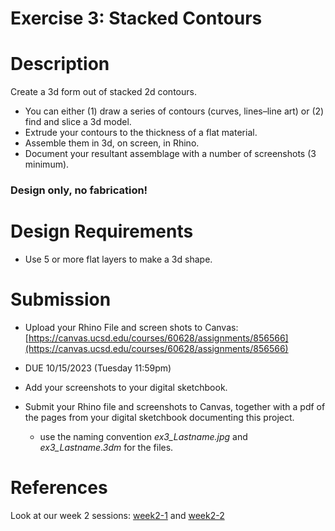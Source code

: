 # Exercise 3: Stacked Contours

# Description
Create a 3d form out of stacked 2d contours. 
- You can either (1) draw a series of contours (curves, lines–line art) or (2) find and slice a 3d model. 
- Extrude your contours to the thickness of a flat material. 
- Assemble them in 3d, on screen, in Rhino. 
- Document your resultant assemblage with a number of screenshots (3 minimum). 

### **Design only, no fabrication!**
  
# Design Requirements
- Use 5 or more flat layers to make a 3d shape. 

# Submission
- Upload your Rhino File and screen shots to Canvas: [https://canvas.ucsd.edu/courses/60628/assignments/856566](https://canvas.ucsd.edu/courses/60628/assignments/856566)
- DUE 10/15/2023 (Tuesday 11:59pm)

- Add your screenshots to your digital sketchbook. 
- Submit your Rhino file and screenshots to Canvas, together with a pdf of the pages from your digital sketchbook documenting this project.
  - use the naming convention _ex3_Lastname.jpg_ and _ex3_Lastname.3dm_ for the files.

# References
Look at our week 2 sessions: [week2-1](../sessions/week2-1.md) and [week2-2](../sessions/week2-1.md)